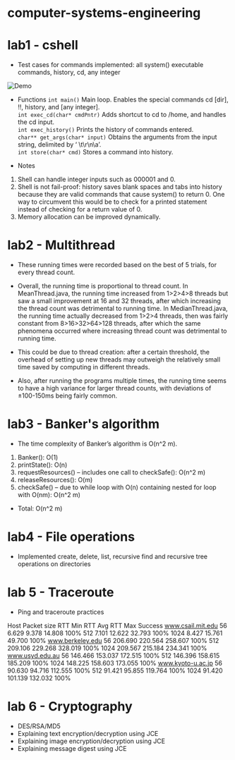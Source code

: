 # computer-systems-engineering
# lab1 - cshell
* Test cases for commands implemented: all system() executable commands, history, cd, any integer

![Demo](https://github.com/joel-huang/computer-systems-engineering/blob/master/shell_demo.jpg "Demo") 

* Functions
`int main()` Main loop. Enables the special commands cd [dir], !!, history, and [any integer].  
`int exec_cd(char* cmdPntr)` Adds shortcut to cd to /home, and handles the cd input.  
`int exec_history()` Prints the history of commands entered.  
`char** get_args(char* input)` Obtains the arguments from the input string, delimited by ‘ \t\r\n\a’.  
`int store(char* cmd)` Stores a command into history.  


* Notes
1. Shell can handle integer inputs such as 000001 and 0.
2. Shell is not fail-proof: history saves blank spaces and tabs into history because they are valid commands that cause system() to return 0. One way to circumvent this would be to check for a printed statement instead of checking for a return value of 0.
3. Memory allocation can be improved dynamically.

# lab2 - Multithread
* These running times were recorded based on the best of 5 trials, for every thread count.

* Overall, the running time is proportional to thread count. In MeanThread.java, the running time increased from 1>2>4>8 threads but saw a small improvement at 16 and 32 threads, after which increasing the thread count was detrimental to running time. In MedianThread.java, the running time actually decreased from 1>2>4 threads, then was fairly constant from 8>16>32>64>128 threads, after which the same phenomena occurred where increasing thread count was detrimental to running time.

* This could be due to thread creation: after a certain threshold, the overhead of setting up new threads may outweigh the relatively small time saved by computing in different threads.

* Also, after running the programs multiple times, the running time seems to have a high variance for larger thread counts, with deviations of ±100-150ms being fairly common.

# lab3 - Banker's algorithm

* The time complexity of Banker’s algorithm is O(n^2 m).
1. Banker(): O(1)
2. printState(): O(n)
3. requestResources() – includes one call to checkSafe(): O(n^2 m)
4. releaseResources(): O(m)
5. checkSafe() – due to while loop with O(n) containing nested for loop with O(nm): O(n^2 m)

* Total: O(n^2 m)

# lab4 - File operations

* Implemented create, delete, list, recursive find and recursive tree operations on directories


# lab 5 - Traceroute

* Ping and traceroute practices 

Host    Packet size RTT Min RTT Avg RTT Max Success
www.csail.mit.edu
56  6.629   9.378   14.808  100%
    512 7.101   12.622  32.793  100%
    1024    8.427   15.761  49.700  100%
www.berkeley.edu
56  206.690 220.564 258.607 100%
    512 209.106 229.268 328.019 100%
    1024    209.567 215.184 234.341 100%
www.usyd.edu.au
56  146.466 153.037 172.515 100%
    512 146.396 158.615 185.209 100%
    1024    148.225 158.603 173.055 100%
www.kyoto-u.ac.jp
56  90.630  94.716  112.555 100%
    512 91.421  95.855  119.764 100%
    1024    91.420  101.139 132.032 100%

# lab 6 - Cryptography

* DES/RSA/MD5
* Explaining text encryption/decryption using JCE
* Explaining image encryption/decryption using JCE
* Explaining message digest using JCE